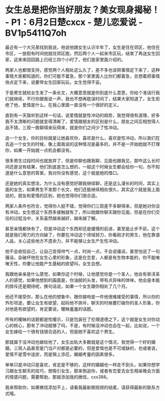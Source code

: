 # 女生总是把你当好朋友？美女现身揭秘！ - P1：6月2日楚cxcx - 楚儿恋爱说 - BV1p5411Q7oh

最近有一个大兄弟找到我说，他说他跟女生认识半年了，女生是住在郊区，他住在市区，一放假有时间他就往郊区跑，然后两个人一起来市区玩，结束了再送女生回家，这来来回回路上已经三四个小时了，他们是家里面介绍的。

两家人也都很支持，感觉两个人相处这么久了，差不多也该把事情定下来了，这种事情大家都知道的，你们可能不着急，那个家里面人比你们都着急，总想着把事情快点定下来，说要带女生回家玩玩，女生觉得不妥。

于是男生就给女生发了一条长文，大概意思就是你到底什么意思，你给个准话行我们就继续，不行你跟我说一声，我也不想再耽误时间了，结果大家知道了，女生拒绝了他，爱情是什么，在我心里面一直没有一个很好的定义。

直到有一天我听到这样一句话，说爱情就是性冲动的趋势，我觉得很有道理，好多我不太清晰的问题就变得清晰了，爱情跟朋友的区别是什么，朋友之间互相觉得人品不错，三观一致聊得来玩得来，就是你们之间少了性冲动。

追一个女生，你的目标就是让她喜欢你，喜欢是什么，喜欢是性冲动，所以我们在去追一个女生的时候，像上面我说的这种情况是最多的，并不是一开始她就不打理你，如果一开始就一点机会都没有。

很多男生过段时间也就放弃了，但是你聊也跟我聊，见面也跟我见，那咋这么长时间还是没有结果，他们到底是怎么想的，一般这个时候女生都会给你一句，你不知道是什么意思的答案，我对你没有感觉，这个就是她的借口。

还是她的真实想法，为什么没有感觉好跟我继续聊，还是这么漫长的时间，其实上面的女生，如果男生不发那个长文，他们还能继续相处很久，其实这个就是我上面说的，朋友和爱情的区别，她也觉得你们很合适。

两家人条件也符合，觉得你人挺不错，觉得你们三观差不多聊得来，但是她对你没有冲动，女生想这个东西多接触就有了，所以她跟你聊天跟你见面，但是在你们交往的过程当中，关系虽然越来越好，越来越了解。

甚至亲情都快有了，但是冲动这个东西却还是缓慢的前进，甚至是止步不前，这个就是我们用力的方向破了，你要在冲动这个领域努力，你看刚才的男生，他在靠谱人品，关心这些地方不遗余力，并不能够让女生产生性冲动。

他不会收拾自己，让自己变得帅气一点，时尚一点，不会说骚话，甚至怕说了一句骚话，会破坏他在女生心里的形象，这是在恋爱，人都是有生物本能的，你不能唯唯天性，你要让他能产生基础的欲望吗，女生会想。

我跟他亲亲是什么感觉，如果你这个时候，让他感觉你是一个圣人，他会有亵渎圣人的感觉，如果他想到的画面是，你油腻的头发，带有点异味的体味，他会是本能的排斥还是期待呢，换句话说，如果一个女生跟你相处了几个月。

他还不接受你，那么在他的想象中，跟你接吻是一件他很难接受的事情，所以你的外形坦途，要让女生有欲望，起码他不排斥，聊天的时候要打破你的圣人形象，你对他是有欲望的，肯定要说，暧昧羞羞的话题。

所有的暧昧的话题都是性暧示，只是包装在了伦理道德之下，这个就是女生对你动心的核心，那有了冲动就够了吗，不是，有时候没冲动也会在一起，比如说，一个女生嫁给一个很有钱很合适的人，但是她不喜欢这个男生。

那就属于没冲动也嫁给他了，女生出轨大多数就是这个情况，我觉得一个好的婚姻，三观人品甚至是门当户对都是必要的，但是爱情也是不可或缺的，也或者说，爱情不是雪中送炭，而是锦上添花，婚姻考量的因素很多。

单单只是冲动只是喜欢，肯定是不够的，这样的婚姻也一样走不到头，如果你想学习跟女生聊天的技巧，想吸引女生，那来倒追你，或者有恋爱去女生相亲晚会方面的情感问题，需要帮助，那就添加我的微信，cxx388。

我来帮助你，如果微信添加不上，请看我最新期视频的结尾，请获得最新的联系方式哦。